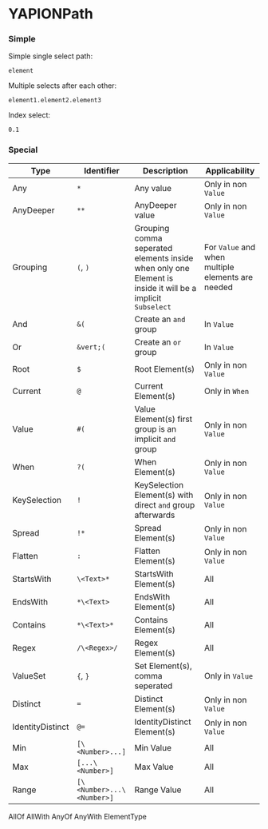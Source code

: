 # YAPIONPath

### Simple
Simple single select path:
```yapionpath
element
```

Multiple selects after each other:
```yapionpath
element1.element2.element3
```

Index select:
```yapionpath
0.1
```

### Special

| Type             | Identifier                | Description                                                                                                | Applicability                                     |
|------------------|---------------------------|------------------------------------------------------------------------------------------------------------|---------------------------------------------------|
| Any              | `*`                       | Any value                                                                                                  | Only in non `Value`                               |
| AnyDeeper        | `**`                      | AnyDeeper value                                                                                            | Only in non `Value`                               |
| Grouping         | `(`, `)`                  | Grouping comma seperated elements inside when only one Element is inside it will be a implicit `Subselect` | For `Value` and when multiple elements are needed |
| And              | `&(`                      | Create an `and` group                                                                                      | In `Value`                                        |
| Or               | `&vert;(`                 | Create an `or` group                                                                                       | In `Value`                                        |
| Root             | `$`                       | Root Element(s)                                                                                            | Only in non `Value`                               |
| Current          | `@`                       | Current Element(s)                                                                                         | Only in `When`                                    |
| Value            | `#(`                      | Value Element(s) first group is an implicit `and` group                                                    | Only in non `Value`                               |
| When             | `?(`                      | When Element(s)                                                                                            | Only in non `Value`                               |
| KeySelection     | `!`                       | KeySelection Element(s) with direct `and` group afterwards                                                 | Only in non `Value`                               |
| Spread           | `!*`                      | Spread Element(s)                                                                                          | Only in non `Value`                               |
| Flatten          | `:`                       | Flatten Element(s)                                                                                         | Only in non `Value`                               |
| StartsWith       | `\<Text>*`                | StartsWith Element(s)                                                                                      | All                                               |
| EndsWith         | `*\<Text>`                | EndsWith Element(s)                                                                                        | All                                               |
| Contains         | `*\<Text>*`               | Contains Element(s)                                                                                        | All                                               |
| Regex            | `/\<Regex>/`              | Regex Element(s)                                                                                           | All                                               |
| ValueSet         | `{`, `}`                  | Set Element(s), comma seperated                                                                            | Only in `Value`                                   |
| Distinct         | `=`                       | Distinct Element(s)                                                                                        | Only in non `Value`                               |
| IdentityDistinct | `@=`                      | IdentityDistinct Element(s)                                                                                | Only in non `Value`                               |
| Min              | `[\<Number>...]`          | Min Value                                                                                                  | All                                               |
| Max              | `[...\<Number>]`          | Max Value                                                                                                  | All                                               |
| Range            | `[\<Number>...\<Number>]` | Range Value                                                                                                | All                                               |

AllOf
AllWith
AnyOf
AnyWith
ElementType
